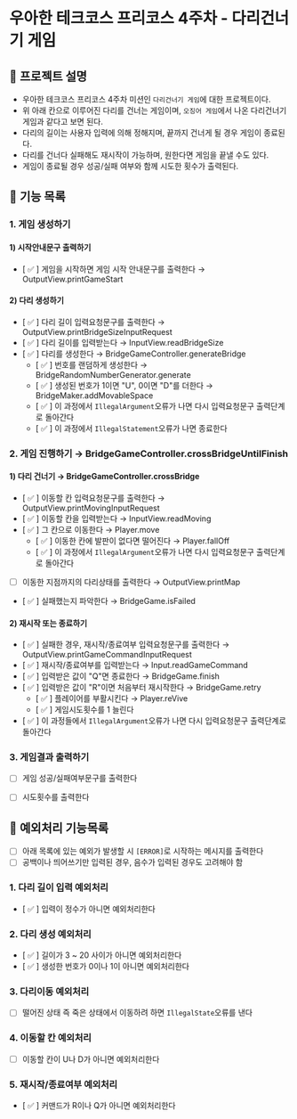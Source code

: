 # 우아한 테크코스 프리코스 4주차 - 다리건너기 게임
## 🏃 프로젝트 설명
- 우아한 테크코스 프리코스 4주차 미션인 `다리건너기 게임`에 대한 프로젝트이다.  
- 위 아래 칸으로 이루어진 다리를 건너는 게임이며, `오징어 게임`에서 나온 다리건너기 게임과 같다고 보면 된다.
- 다리의 길이는 사용자 입력에 의해 정해지며, 끝까지 건너게 될 경우 게임이 종료된다.
- 다리를 건너다 실패해도 재시작이 가능하며, 원한다면 게임을 끝낼 수도 있다.
- 게임이 종료될 경우 성공/실패 여부와 함께 시도한 횟수가 출력된다.

## 🚀 기능 목록
### 1. 게임 생성하기
#### 1) 시작안내문구 출력하기
- [ ✅ ] 게임을 시작하면 게임 시작 안내문구를 출력한다 → OutputView.printGameStart

#### 2) 다리 생성하기  
- [ ✅ ] 다리 길이 입력요청문구를 출력한다 → OutputView.printBridgeSizeInputRequest
- [ ✅ ] 다리 길이를 입력받는다 → InputView.readBridgeSize 
- [ ✅ ] 다리를 생성한다 → BridgeGameController.generateBridge
    - [ ✅ ] 번호를 랜덤하게 생성한다 → BridgeRandomNumberGenerator.generate
    - [ ✅ ] 생성된 번호가 1이면 "U", 0이면 "D"를 더한다 → BridgeMaker.addMovableSpace
    - [ ✅ ] 이 과정에서 `IllegalArgument`오류가 나면 다시 입력요청문구 출력단계로 돌아간다
    - [ ✅ ] 이 과정에서 `IllegalStatement`오류가 나면 종료한다

### 2. 게임 진행하기 → BridgeGameController.crossBridgeUntilFinish
#### 1) 다리 건너기 → BridgeGameController.crossBridge
- [ ✅ ] 이동할 칸 입력요청문구를 출력한다 → OutputView.printMovingInputRequest
- [ ✅ ] 이동할 칸을 입력받는다 → InputView.readMoving
- [ ✅ ] 그 칸으로 이동한다 → Player.move
    - [ ✅ ] 이동한 칸에 발판이 없다면 떨어진다 → Player.fallOff   
    - [ ✅ ] 이 과정에서 `IllegalArgument`오류가 나면 다시 입력요청문구 출력단계로 돌아간다 
- [  ] 이동한 지점까지의 다리상태를 출력한다 → OutputView.printMap
- [ ✅ ] 실패했는지 파악한다 → BridgeGame.isFailed

#### 2) 재시작 또는 종료하기  
- [ ✅ ] 실패한 경우, 재시작/종료여부 입력요청문구를 출력한다 → OutputView.printGameCommandInputRequest
- [ ✅ ] 재시작/종료여부를 입력받는다 → Input.readGameCommand 
- [ ✅ ] 입력받은 값이 "Q"면 종료한다 → BridgeGame.finish
- [ ✅ ] 입력받은 값이 "R"이면 처음부터 재시작한다 → BridgeGame.retry
    - [ ✅ ] 플레이어를 부활시킨다 → Player.reVive
    - [ ✅ ] 게임시도횟수를 1 늘린다
- [ ✅ ] 이 과정들에서 `IllegalArgument`오류가 나면 다시 입력요청문구 출력단계로 돌아간다

### 3. 게임결과 출력하기
- [  ] 게임 성공/실패여부문구를 출력한다 
- [  ] 시도횟수를 출력한다


## 🚨 예외처리 기능목록
- [  ] 아래 목록에 있는 예외가 발생할 시  `[ERROR]`로 시작하는 메시지를 출력한다
- [  ] 공백이나 띄어쓰기만 입력된 경우, 음수가 입력된 경우도 고려해야 함
### 1. 다리 길이 입력 예외처리
- [ ✅ ] 입력이 정수가 아니면 예외처리한다

### 2. 다리 생성 예외처리
- [ ✅ ] 길이가 3 ~ 20 사이가 아니면 예외처리한다
- [ ✅ ] 생성한 번호가 0이나 1이 아니면 예외처리한다

### 3. 다리이동 예외처리
- [  ] 떨어진 상태 즉 죽은 상태에서 이동하려 하면 `IllegalState`오류를 낸다

### 4. 이동할 칸 예외처리
- [  ] 이동할 칸이 U나 D가 아니면 예외처리한다

### 5. 재시작/종료여부 예외처리
- [ ✅ ] 커맨드가 R이나 Q가 아니면 예외처리한다